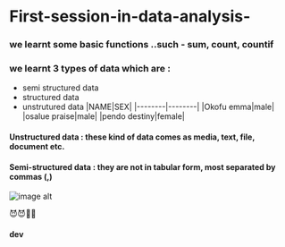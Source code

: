 # First-session-in-data-analysis-
### we learnt some basic functions ..such - sum, count, countif
### we learnt 3 types of data which are :
- semi structured data
- structured data
- unstrutured data
  |NAME|SEX|
  |--------|--------|
  |Okofu emma|male|
  |osalue praise|male|
  |pendo destiny|female|
#### **Unstructured data :** these kind of data comes as media, text, file, document etc.
#### Semi-structured data : they are not in tabular form, most separated by commas (,)
![image alt](https://github.com/user-attachments/assets/d55aecd8-7ec2-4743-8841-8e86a2366ff0)

😈😈🍆🍑

#### dev
